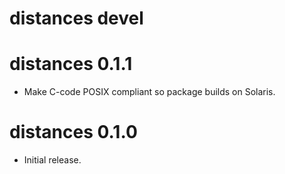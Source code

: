 # distances devel


# distances 0.1.1

  * Make C-code POSIX compliant so package builds on Solaris.


# distances 0.1.0

  * Initial release.
